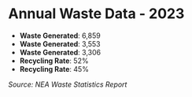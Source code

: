 # Annual Waste Data - 2023

- **Waste Generated**: 6,859
- **Waste Generated**: 3,553
- **Waste Generated**: 3,306
- **Recycling Rate**: 52%
- **Recycling Rate**: 45%

*Source: NEA Waste Statistics Report*
